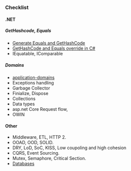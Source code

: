 
### Checklist
#### .NET
##### GetHashcode, Equals
* [Generate Equals and GetHashCode](https://docs.microsoft.com/en-us/visualstudio/ide/reference/generate-equals-gethashcode-methods?view=vs-2019)
* [GetHashCode and Equals override in C#](https://www.codementor.io/@dhananjaykumar/gethashcode-and-equals-override-in-c-y7vugbpie)
* IEquatable, IComparable
##### Domains
* [application-domains](https://docs.microsoft.com/en-us/dotnet/framework/app-domains/application-domains)
* Exceptions handling
* Garbage Collector
* Finialize, Dispose
* Collections
* Data types
* asp.net Core Request flow,
* OWIN

#### Other
* Middleware, ETL, HTTP 2.
* OOAD, OOD, SOLID.
* DRY, LoD, SoC, KISS, Low coupoling and high cohesion
* CQRS, Event Sourcing.
* Mutex, Semaphore, Critical Section.
* [Databases](https://github.com/khdevnet/checklist/tree/master/databases)

